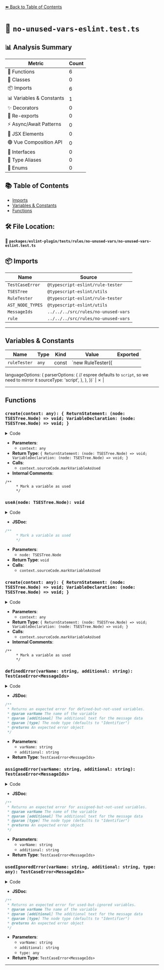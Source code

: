 [⬅️ Back to Table of Contents](../../../../../index.md)

# 📄 `no-unused-vars-eslint.test.ts`

## 📊 Analysis Summary

| Metric | Count |
|--------|-------|
| 🔧 Functions | 6 |
| 🧱 Classes | 0 |
| 📦 Imports | 6 |
| 📊 Variables & Constants | 1 |
| ✨ Decorators | 0 |
| 🔄 Re-exports | 0 |
| ⚡ Async/Await Patterns | 0 |
| 💠 JSX Elements | 0 |
| 🟢 Vue Composition API | 0 |
| 📐 Interfaces | 0 |
| 📑 Type Aliases | 0 |
| 🎯 Enums | 0 |

## 📚 Table of Contents

- [Imports](#imports)
- [Variables & Constants](#variables-constants)
- [Functions](#functions)

## 🛠️ File Location:
📂 **`packages/eslint-plugin/tests/rules/no-unused-vars/no-unused-vars-eslint.test.ts`**

## 📦 Imports

| Name | Source |
|------|--------|
| `TestCaseError` | `@typescript-eslint/rule-tester` |
| `TSESTree` | `@typescript-eslint/utils` |
| `RuleTester` | `@typescript-eslint/rule-tester` |
| `AST_NODE_TYPES` | `@typescript-eslint/utils` |
| `MessageIds` | `../../../src/rules/no-unused-vars` |
| `rule` | `../../../src/rules/no-unused-vars` |


---

## Variables & Constants

| Name | Type | Kind | Value | Exported |
|------|------|------|-------|----------|
| `ruleTester` | `any` | const | `new RuleTester({
  languageOptions: {
    parserOptions: {
      // espree defaults to `script`, so we need to mirror it
      sourceType: 'script',
    },
  },
})` | ✗ |


---

## Functions

### `create(context: any): { ReturnStatement: (node: TSESTree.Node) => void; VariableDeclaration: (node: TSESTree.Node) => void; }`

<details><summary>Code</summary>

```ts
context => {
    /**
     * Mark a variable as used
     */
    function useA(node: TSESTree.Node): void {
      context.sourceCode.markVariableAsUsed('a', node);
    }
    return {
      ReturnStatement: useA,
      VariableDeclaration: useA,
    };
  }
```
</details>

- **Parameters**:
  - `context: any`
- **Return Type**: `{ ReturnStatement: (node: TSESTree.Node) => void; VariableDeclaration: (node: TSESTree.Node) => void; }`
- **Calls**:
  - `context.sourceCode.markVariableAsUsed`
- **Internal Comments**:
```
/**
     * Mark a variable as used
     */
```

### `useA(node: TSESTree.Node): void`

<details><summary>Code</summary>

```ts
function useA(node: TSESTree.Node): void {
      context.sourceCode.markVariableAsUsed('a', node);
    }
```
</details>

- **JSDoc**:
```ts
/**
     * Mark a variable as used
     */
```

- **Parameters**:
  - `node: TSESTree.Node`
- **Return Type**: `void`
- **Calls**:
  - `context.sourceCode.markVariableAsUsed`
### `create(context: any): { ReturnStatement: (node: TSESTree.Node) => void; VariableDeclaration: (node: TSESTree.Node) => void; }`

<details><summary>Code</summary>

```ts
context => {
    /**
     * Mark a variable as used
     */
    function useA(node: TSESTree.Node): void {
      context.sourceCode.markVariableAsUsed('a', node);
    }
    return {
      ReturnStatement: useA,
      VariableDeclaration: useA,
    };
  }
```
</details>

- **Parameters**:
  - `context: any`
- **Return Type**: `{ ReturnStatement: (node: TSESTree.Node) => void; VariableDeclaration: (node: TSESTree.Node) => void; }`
- **Calls**:
  - `context.sourceCode.markVariableAsUsed`
- **Internal Comments**:
```
/**
     * Mark a variable as used
     */
```

### `definedError(varName: string, additional: string): TestCaseError<MessageIds>`

<details><summary>Code</summary>

```ts
function definedError(
  varName: string,
  additional = '',
): TestCaseError<MessageIds> {
  return {
    data: {
      action: 'defined',
      additional,
      varName,
    },
    messageId: 'unusedVar',
  };
}
```
</details>

- **JSDoc**:
```ts
/**
 * Returns an expected error for defined-but-not-used variables.
 * @param varName The name of the variable
 * @param [additional] The additional text for the message data
 * @param [type] The node type (defaults to "Identifier")
 * @returns An expected error object
 */
```

- **Parameters**:
  - `varName: string`
  - `additional: string`
- **Return Type**: `TestCaseError<MessageIds>`
### `assignedError(varName: string, additional: string): TestCaseError<MessageIds>`

<details><summary>Code</summary>

```ts
function assignedError(
  varName: string,
  additional = '',
): TestCaseError<MessageIds> {
  return {
    data: {
      action: 'assigned a value',
      additional,
      varName,
    },
    messageId: 'unusedVar',
  };
}
```
</details>

- **JSDoc**:
```ts
/**
 * Returns an expected error for assigned-but-not-used variables.
 * @param varName The name of the variable
 * @param [additional] The additional text for the message data
 * @param [type] The node type (defaults to "Identifier")
 * @returns An expected error object
 */
```

- **Parameters**:
  - `varName: string`
  - `additional: string`
- **Return Type**: `TestCaseError<MessageIds>`
### `usedIgnoredError(varName: string, additional: string, type: any): TestCaseError<MessageIds>`

<details><summary>Code</summary>

```ts
function usedIgnoredError(
  varName: string,
  additional = '',
  type = AST_NODE_TYPES.Identifier,
): TestCaseError<MessageIds> {
  return {
    data: {
      additional,
      varName,
    },
    messageId: 'usedIgnoredVar',
    type,
  };
}
```
</details>

- **JSDoc**:
```ts
/**
 * Returns an expected error for used-but-ignored variables.
 * @param varName The name of the variable
 * @param [additional] The additional text for the message data
 * @param [type] The node type (defaults to "Identifier")
 * @returns An expected error object
 */
```

- **Parameters**:
  - `varName: string`
  - `additional: string`
  - `type: any`
- **Return Type**: `TestCaseError<MessageIds>`

---